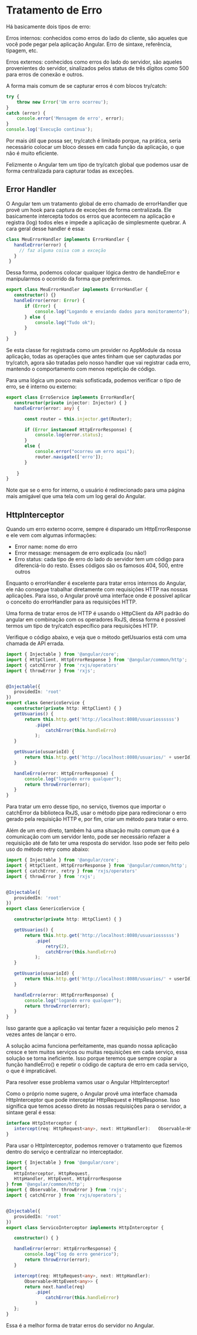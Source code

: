 # Tratamento de Erro

Há basicamente dois tipos de erro:

Erros internos: conhecidos como erros do lado do cliente, são aqueles que você pode pegar pela aplicação Angular. Erro de sintaxe, referência, tipagem, etc.

Erros externos: conhecidos como erros do lado do servidor, são aqueles provenientes do servidor, sinalizados pelos status de três dígitos como 500 para erros de conexão e outros.

A forma mais comum de se capturar erros é com blocos try/catch:

```typescript
try {
    throw new Error('Um erro ocorreu');
}
catch (error) {
    console.error('Mensagem de erro', error);
}
console.log('Execução continua');
```

Por mais útil que possa ser, try/catch é limitado porque, na prática, seria necessário colocar um bloco desses em cada função da aplicação, o que não é muito eficiente.


Felizmente o Angular tem um tipo de try/catch global que podemos usar de forma centralizada para capturar todas as exceções.


## Error Handler

O Angular tem um tratamento global de erro chamado de errorHandler que provê um hook para captura de exceções de forma centralizada. Ele basicamente intercepta todos os erros que acontecem na aplicação e registra (log) todos eles e impede a aplicação de simplesmente quebrar. A cara geral desse handler é essa:

```typescript
class MeuErrorHandler implements ErrorHandler {
   handleError(error) {
     // faz alguma coisa com a exceção
   }
 }
```

Dessa forma, podemos colocar qualquer lógica dentro de handleError e manipularmos o ocorrido da forma que preferirmos.

```typescript
export class MeuErrorHandler implements ErrorHandler {
   constructor() {}
   handleError(error: Error) {
       if (Error) {
           console.log("Logando e enviando dados para monitoramento");
       } else {
           console.log("Tudo ok");
       }
   }
}
```

Se esta classe for registrada como um provider no AppModule da nossa aplicação, todas as operações que antes tinham que ser capturadas por try/catch, agora são tratadas pelo nosso handler que vai registrar cada erro, mantendo o comportamento com menos repetição de código.


Para uma lógica um pouco mais sofisticada, podemos verificar o tipo de erro, se é interno ou externo:

```typescript
export class ErroService implements ErrorHandler{
   constructor(private injector: Injector) { }
   handleError(error: any) {

       const router = this.injector.get(Router);

       if (Error instanceof HttpErrorResponse) {
           console.log(error.status);
       }
       else {
           console.error("ocorreu um erro aqui");
           router.navigate(['erro']);
       }
   
    }
}
```

Note que se o erro for interno, o usuário é redirecionado para uma página mais amigável que uma tela com um log geral do Angular.


## HttpInterceptor

Quando um erro externo ocorre, sempre é disparado um HttpErrorResponse e ele vem com algumas informações:

* Error name: nome do erro
* Error message: mensagem de erro explicada (ou não!)
* Erro status: cada tipo de erro do lado do servidor tem um código para diferenciá-lo do resto. Esses códigos são os famosos 404, 500, entre outros

Enquanto o errorHandler é excelente para tratar erros internos do Angular, ele não consegue trabalhar diretamente com requisições HTTP nas nossas aplicações. Para isso, o Angular provê uma interface onde é possível aplicar o conceito do errorHandler para as requisições HTTP.

Uma forma de tratar erros de HTTP é usando o HttpClient da API padrão do angular em combinação com os operadores RxJS, dessa forma é possível termos um tipo de try/catch específico para requisições HTTP.


Verifique o código abaixo, e veja que o método getUsuarios está com uma chamada de API errada.

```typescript
import { Injectable } from '@angular/core';
import { HttpClient, HttpErrorResponse } from '@angular/common/http';
import { catchError } from 'rxjs/operators'
import { throwError } from 'rxjs';


@Injectable({
   providedIn: 'root'
})
export class GenericoService {
   constructor(private http: HttpClient) { }
   getUsuarios() {
       return this.http.get('http://localhost:8080/usuariossssss')
           .pipe(
               catchError(this.handleErro)
           );
   }

   getUsuario(usuarioId) {
       return this.http.get('http://localhost:8080/usuarios/' + userId)
   }

   handleErro(error: HttpErrorResponse) {
       console.log("logando erro qualquer");
       return throwError(error);
   }
}
```

Para tratar um erro desse tipo, no serviço, tivemos que importar o catchError da biblioteca RxJS, usar o método pipe para redirecionar o erro gerado pela requisição HTTP e, por fim, criar um método para tratar o erro.


Além de um erro direto, também há uma situação muito comum que é a comunicação com um servidor lento, pode ser necessário refazer a requisição até de fato ter uma resposta do servidor. Isso pode ser feito pelo uso do método retry como abaixo:

```typescript
import { Injectable } from '@angular/core';
import { HttpClient, HttpErrorResponse } from '@angular/common/http';
import { catchError, retry } from 'rxjs/operators'
import { throwError } from 'rxjs';


@Injectable({
   providedIn: 'root'
})
export class GenericoService {

   constructor(private http: HttpClient) { }

   getUsuarios() {
       return this.http.get('http://localhost:8080/usuariossssss')
           .pipe(
               retry(2),
               catchError(this.handleErro)
           );
   }

   getUsuario(usuarioId) {
       return this.http.get('http://localhost:8080/usuarios/' + userId)
   }

   handleErro(error: HttpErrorResponse) {
       console.log("logando erro qualquer");
       return throwError(error);
   }
}
```

Isso garante que a aplicação vai tentar fazer a requisição pelo menos 2 vezes antes de lançar o erro.

A solução acima funciona perfeitamente, mas quando nossa aplicação cresce e tem muitos serviços ou muitas requisições em cada serviço, essa solução se torna ineficiente. Isso porque teremos que sempre copiar a função handleErro() e repetir o código de captura de erro em cada serviço, o que é impraticável.

Para resolver esse problema vamos usar o Angular HttpInterceptor!

Como o próprio nome sugere, o Angular provê uma interface chamada HttpInterceptor que pode interceptar HttpRequest e HttpResponse. Isso significa que temos acesso direto às nossas requisições para o servidor, a sintaxe geral é essa:

```typescript
interface HttpInterceptor {
   intercept(req: HttpRequest<any>, next: HttpHandler):   Observable<HttpEvent<any>>
}
```

Para usar o HttpInterceptor, podemos remover o tratamento que fizemos dentro do serviço e centralizar no interceptador.

```typescript
import { Injectable } from '@angular/core';
import {
   HttpInterceptor, HttpRequest,
   HttpHandler, HttpEvent, HttpErrorResponse
} from '@angular/common/http';
import { Observable, throwError } from 'rxjs';
import { catchError } from 'rxjs/operators';


@Injectable({
   providedIn: 'root'
})
export class ServicoInterceptor implements HttpInterceptor {

   constructor() { }

   handleError(error: HttpErrorResponse) {
       console.log("log do erro genérico");
       return throwError(error);
   }

   intercept(req: HttpRequest<any>, next: HttpHandler):
       Observable<HttpEvent<any>> {
       return next.handle(req)
           .pipe(
               catchError(this.handleError)
           )
   };
}
```

Essa é a melhor forma de tratar erros do servidor no Angular.

